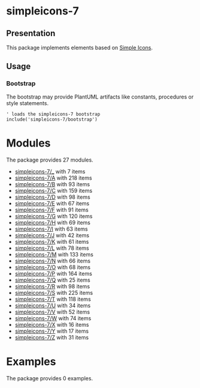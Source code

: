# simpleicons-7

## Presentation
This package implements elements based on [Simple Icons](https://github.com/simple-icons/simple-icons).

## Usage

### Bootstrap

The bootstrap may provide PlantUML artifacts like constants, procedures or style statements.

```plantuml
' loads the simpleicons-7 bootstrap
include('simpleicons-7/bootstrap')
```





# Modules

The package provides 27 modules.

- [simpleicons-7/_](../simpleicons-7/_/README.md) with 7 items
- [simpleicons-7/A](../simpleicons-7/A/README.md) with 218 items
- [simpleicons-7/B](../simpleicons-7/B/README.md) with 93 items
- [simpleicons-7/C](../simpleicons-7/C/README.md) with 159 items
- [simpleicons-7/D](../simpleicons-7/D/README.md) with 98 items
- [simpleicons-7/E](../simpleicons-7/E/README.md) with 67 items
- [simpleicons-7/F](../simpleicons-7/F/README.md) with 91 items
- [simpleicons-7/G](../simpleicons-7/G/README.md) with 120 items
- [simpleicons-7/H](../simpleicons-7/H/README.md) with 69 items
- [simpleicons-7/I](../simpleicons-7/I/README.md) with 63 items
- [simpleicons-7/J](../simpleicons-7/J/README.md) with 42 items
- [simpleicons-7/K](../simpleicons-7/K/README.md) with 61 items
- [simpleicons-7/L](../simpleicons-7/L/README.md) with 78 items
- [simpleicons-7/M](../simpleicons-7/M/README.md) with 133 items
- [simpleicons-7/N](../simpleicons-7/N/README.md) with 66 items
- [simpleicons-7/O](../simpleicons-7/O/README.md) with 68 items
- [simpleicons-7/P](../simpleicons-7/P/README.md) with 164 items
- [simpleicons-7/Q](../simpleicons-7/Q/README.md) with 25 items
- [simpleicons-7/R](../simpleicons-7/R/README.md) with 98 items
- [simpleicons-7/S](../simpleicons-7/S/README.md) with 225 items
- [simpleicons-7/T](../simpleicons-7/T/README.md) with 118 items
- [simpleicons-7/U](../simpleicons-7/U/README.md) with 34 items
- [simpleicons-7/V](../simpleicons-7/V/README.md) with 52 items
- [simpleicons-7/W](../simpleicons-7/W/README.md) with 74 items
- [simpleicons-7/X](../simpleicons-7/X/README.md) with 16 items
- [simpleicons-7/Y](../simpleicons-7/Y/README.md) with 17 items
- [simpleicons-7/Z](../simpleicons-7/Z/README.md) with 31 items



# Examples

The package provides 0 examples.



